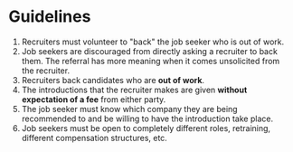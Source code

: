 # Guidelines

1. Recruiters must volunteer to "back" the job seeker who is out of work.
2. Job seekers are discouraged from directly asking a recruiter to back them. The referral has more meaning when it comes unsolicited from the recruiter. 
3. Recruiters back candidates who are **out of work**.
4. The introductions that the recruiter makes are given **without expectation of a fee** from either party. 
5. The job seeker must know which company they are being recommended to and be willing to have the introduction take place.
6. Job seekers must be open to completely different roles, retraining, different compensation structures, etc.
